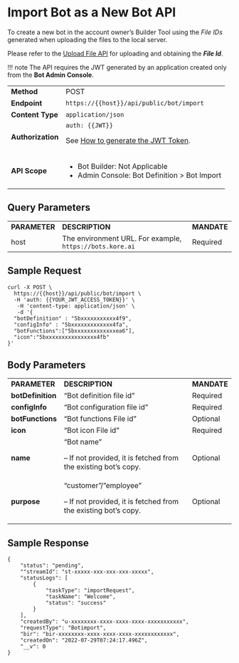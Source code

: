 # **Import Bot as a New Bot API**

To create a new bot in the account owner’s Builder Tool using the _File IDs_ generated when uploading the files to the local server.

Please refer to the [Upload File API](https://developer.kore.ai/docs/bots/api-guide/upload-file-api/) for uploading and obtaining the **_File Id_**.

!!! note
    The API requires the JWT generated by an application created only from the **Bot Admin Console**.


<table>
  <tr>
   <td><strong>Method</strong>
   </td>
   <td>POST
   </td>
  </tr>
  <tr>
   <td><strong>Endpoint</strong>
   </td>
   <td><code>https://{{host}}/api/public/bot/import</code>
   </td>
  </tr>
  <tr>
   <td><strong>Content Type</strong>
   </td>
   <td><code>application/json</code>
   </td>
  </tr>
  <tr>
   <td><strong>Authorization</strong>
   </td>
   <td><code>auth: {{JWT}}</code>
<p>
See <a href="https://developer.kore.ai/docs/bots/api-guide/apis/#Generating_the_JWT_Token">How to generate the JWT Token</a>.
   </td>
  </tr>
  <tr>
   <td><strong>API Scope</strong>
   </td>
   <td>
<ul>

<li>Bot Builder: Not Applicable

<li>Admin Console: Bot Definition > Bot Import
</li>
</ul>
   </td>
  </tr>
</table>


## Query Parameters

<table>
  <tr>
   <td><strong>PARAMETER</strong>
   </td>
   <td><strong>DESCRIPTION</strong>
   </td>
   <td><strong>MANDATE</strong>
   </td>
  </tr>
  <tr>
   <td>host
   </td>
   <td>The environment URL. For example, <code>https://bots.kore.ai</code>
   </td>
   <td>Required
   </td>
  </tr>
</table>

## Sample Request

```
curl -X POST \
  https://{{host}}/api/public/bot/import \
  -H 'auth: {{YOUR_JWT_ACCESS_TOKEN}}' \
   -H 'content-type: application/json' \
   -d '{
  "botDefinition" : "5bxxxxxxxxxxx4f9",
  "configInfo" : "5bxxxxxxxxxxxxx4fa",
  "botFunctions":["5bxxxxxxxxxxxxxea6"],
  "icon":"5bxxxxxxxxxxxxxxxx4fb"
}'
```

## Body Parameters


<table>
  <tr>
   <td><strong>PARAMETER</strong>
   </td>
   <td><strong>DESCRIPTION</strong>
   </td>
   <td><strong>MANDATE</strong>
   </td>
  </tr>
  <tr>
   <td><strong>botDefinition</strong>
   </td>
   <td>“Bot definition file id”
   </td>
   <td>Required
   </td>
  </tr>
  <tr>
   <td><strong>configInfo</strong>
   </td>
   <td>“Bot configuration file id”
   </td>
   <td>Required
   </td>
  </tr>
  <tr>
   <td><strong>botFunctions</strong>
   </td>
   <td>“Bot functions File id”
   </td>
   <td>Optional
   </td>
  </tr>
  <tr>
   <td><strong>icon</strong>
   </td>
   <td>“Bot icon File id”
   </td>
   <td>Required
   </td>
  </tr>
  <tr>
   <td><strong>name</strong>
   </td>
   <td>“Bot name”
<p>
– If not provided, it is fetched from the existing bot’s copy.
   </td>
   <td>Optional
   </td>
  </tr>
  <tr>
   <td><strong>purpose</strong>
   </td>
   <td>“customer”/”employee”
<p>
– If not provided, it is fetched from the existing bot’s copy.
   </td>
   <td>Optional
   </td>
  </tr>
</table>

## Sample Response

```
{
    "status": "pending",
    ""streamId": "st-xxxxx-xxx-xxx-xxx-xxxxx",
    "statusLogs": [
        {
            "taskType": "importRequest",
            "taskName": "Welcome",
            "status": "success"
        }
    ],
    "createdBy": "u-xxxxxxxx-xxxx-xxxx-xxxx-xxxxxxxxxxx",
    "requestType": "Botimport",
    "bir": "bir-xxxxxxxx-xxxx-xxxx-xxxx-xxxxxxxxxxxx",
    "createdOn": "2022-07-29T07:24:17.496Z",
    "__v": 0
}
